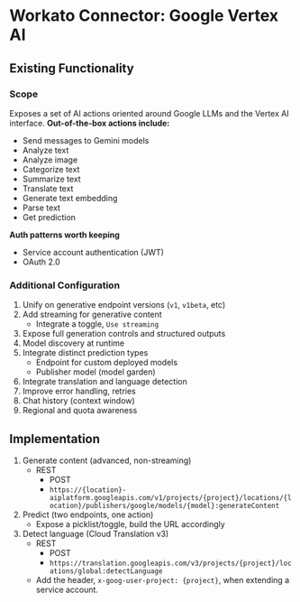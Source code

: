 # Workato Connector: Google Vertex AI
## Existing Functionality
### Scope
Exposes a set of AI actions oriented around Google LLMs and the Vertex AI interface. 
**Out-of-the-box actions include:**
- Send messages to Gemini models
- Analyze text
- Analyze image
- Categorize text
- Summarize text
- Translate text
- Generate text embedding
- Parse text
- Get prediction

**Auth patterns worth keeping**
- Service account authentication (JWT)
- OAuth 2.0

### Additional Configuration
1. Unify on generative endpoint versions (`v1`, `v1beta`, etc)
2. Add streaming for generative content
   - Integrate a toggle, `Use streaming`
3. Expose full generation controls and structured outputs
4. Model discovery at runtime
5. Integrate distinct prediction types
   - Endpoint for custom deployed models
   - Publisher model (model garden)
6. Integrate translation and language detection
7. Improve error handling, retries
8. Chat history (context window)
9. Regional and quota awareness

## Implementation
1. Generate content (advanced, non-streaming)
   - REST
     - POST
     - `https://{location}-aiplatform.googleapis.com/v1/projects/{project}/locations/{location}/publishers/google/models/{model}:generateContent`
2. Predict (two endpoints, one action)
   - Expose a picklist/toggle, build the URL accordingly
3. Detect language (Cloud Translation v3)
   - REST
     - POST
     - `https://translation.googleapis.com/v3/projects/{project}/locations/global:detectLanguage`
   - Add the header, `x-goog-user-project: {project}`, when extending a service account.